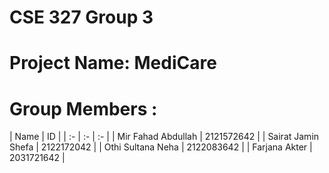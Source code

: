 # CSE 327 Group 3
# Project Name: MediCare
# Group Members :

| Name | ID |
| :- | :- | :- |
| Mir Fahad Abdullah | 2121572642 |
| Sairat Jamin Shefa | 2122172042 |
| Othi Sultana Neha | 2122083642 |
| Farjana Akter | 2031721642 |
